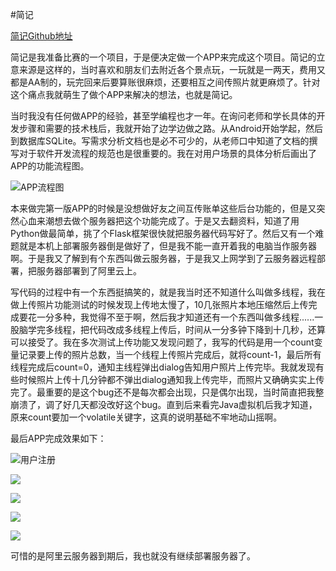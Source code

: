 #简记

[简记Github地址](https://github.com/Hugo-Gao/SimpleCount)

简记是我准备比赛的一个项目，于是便决定做一个APP来完成这个项目。简记的立意来源是这样的，当时喜欢和朋友们去附近各个景点玩，一玩就是一两天，费用又都是AA制的，玩完回来后要算账很麻烦，还要相互之间传照片就更麻烦了。针对这个痛点我就萌生了做个APP来解决的想法，也就是简记。

当时我没有任何做APP的经验，甚至学编程也才一年。在询问老师和学长具体的开发步骤和需要的技术栈后，我就开始了边学边做之路。从Android开始学起，然后到数据库SQLite。写需求分析文档也是必不可少的，从老师口中知道了文档的撰写对于软件开发流程的规范也是很重要的。我在对用户场景的具体分析后画出了APP的功能流程图。

![APP流程图](https://i.loli.net/2018/02/25/5a921dfd8f834.png)

本来做完第一版APP的时候是没想做好友之间互传账单这些后台功能的，但是又突然心血来潮想去做个服务器把这个功能完成了。于是又去翻资料，知道了用Python做最简单，挑了个Flask框架很快就把服务器代码写好了。然后又有一个难题就是本机上部署服务器倒是做好了，但是我不能一直开着我的电脑当作服务器啊。于是我又了解到有个东西叫做云服务器，于是我又上网学到了云服务器远程部署，把服务器部署到了阿里云上。

写代码的过程中有一个东西挺搞笑的，就是我当时还不知道什么叫做多线程，我在做上传照片功能测试的时候发现上传地太慢了，10几张照片本地压缩然后上传完成要花一分多种，我觉得不至于啊，然后我才知道还有一个东西叫做多线程......一股脑学完多线程，把代码改成多线程上传后，时间从一分多钟下降到十几秒，还算可以接受了。我在多次测试上传功能又发现问题了，我写的代码是用一个count变量记录要上传的照片总数，当一个线程上传照片完成后，就将count-1，最后所有线程完成后count=0，通知主线程弹出dialog告知用户照片上传完毕。我就发现有些时候照片上传十几分钟都不弹出dialog通知我上传完毕，而照片又确确实实上传完了。最重要的是这个bug还不是每次都会出现，只是偶尔出现，当时简直把我整崩溃了，调了好几天都没改好这个bug。直到后来看完Java虚拟机后我才知道，原来count要加一个volatile关键字，这真的说明基础不牢地动山摇啊。

最后APP完成效果如下：

![用户注册](https://i.loli.net/2018/02/25/5a92234e25a69.png)

![](https://i.loli.net/2018/02/25/5a922723cc3f6.png)

![](https://i.loli.net/2018/02/25/5a922746230f4.png)

![](https://i.loli.net/2018/02/25/5a92275a85f65.png)

![](https://i.loli.net/2018/02/25/5a9227683daf7.png)

可惜的是阿里云服务器到期后，我也就没有继续部署服务器了。
